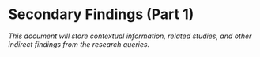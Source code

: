 # Secondary Findings (Part 1)

*This document will store contextual information, related studies, and other indirect findings from the research queries.*